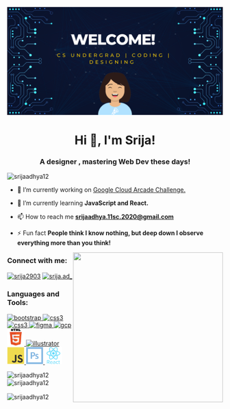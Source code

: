<img src="banner.png">
<h1 align="center">Hi 👋, I'm Srija!</h1>
<h3 align="center">A designer , mastering Web Dev these days!</h3>

<p align="left"> <img src="https://komarev.com/ghpvc/?username=srijaadhya12&label=Profile%20views&color=0e75b6&style=flat" alt="srijaadhya12" /> </p>

- 🔭 I’m currently working on [Google Cloud Arcade Challenge.](https://www.cloudskillsboost.google/public_profiles/6f72a244-40df-435a-825b-720bd5686b2a)

- 🌱 I’m currently learning **JavaScript and React.**

- 📫 How to reach me **srijaadhya.11sc.2020@gmail.com**

- ⚡ Fun fact **People think I know nothing, but deep down I observe everything more than you think!**

  <img align="right" height="350" width="350" alt="" src="https://camo.githubusercontent.com/f9a322c724f1cbb47a2bbb5407a1abbd9b1f2a7481f0fce08bd177b59719e1b9/68747470733a2f2f6f63746f6465782e6769746875622e636f6d2f696d616765732f68756c615f6c6f6f705f6f63746f64657830332e676966" style="max-width: 100%;">


<h3 align="left">Connect with me:</h3>
<p align="left">
<a href="https://twitter.com/srija2903" target="blank"><img align="center" src="https://github.com/SrijaAdhya12/SrijaAdhya12/assets/113666002/0985b4a4-126d-44aa-93a6-ebf4ac6be4ce"
 alt="srija2903" height="30" width="40" /></a>
<a href="https://instagram.com/srija.ad_" target="blank"><img align="center" src="https://github.com/SrijaAdhya12/SrijaAdhya12/assets/113666002/b960ba11-f464-423c-9fe7-456c42b5fe70"
" alt="srija.ad_" height="30" width="40" /></a>
</p>

<h3 align="left">Languages and Tools:</h3>
<p align="left"> <a href="https://getbootstrap.com" target="_blank" rel="noreferrer"> <img src="https://github.com/SrijaAdhya12/SrijaAdhya12/assets/113666002/c6c05669-1980-44cb-a339-49f09e3f3291"
 alt="bootstrap" width="40" height="40"/> </a> <a href="https://www.cprogramming.com/" target="_blank" rel="noreferrer"> <img src="https://github.com/SrijaAdhya12/SrijaAdhya12/assets/113666002/91b311a5-c540-4385-9589-21366bc7afc2"
alt="css3" width="40" height="40"/> </a> <a href="https://www.figma.com/" target="_blank" rel="noreferrer"> 
  <a href="https://www.cprogramming.com/" target="_blank" rel="noreferrer"> <img src="https://github.com/SrijaAdhya12/SrijaAdhya12/assets/113666002/747e36aa-03f6-4fd9-8ae2-94e606bb21ff"
alt="css3" width="40" height="40"/> </a> <a href="https://www.figma.com/" target="_blank" rel="noreferrer">
  <img src="https://www.vectorlogo.zone/logos/figma/figma-icon.svg" alt="figma" width="40" height="40"/> </a> <a href="https://cloud.google.com" target="_blank" rel="noreferrer"> <img src="https://www.vectorlogo.zone/logos/google_cloud/google_cloud-icon.svg" alt="gcp" width="40" height="40"/> </a> <a href="https://www.w3.org/html/" target="_blank" rel="noreferrer"> <img src="https://raw.githubusercontent.com/devicons/devicon/master/icons/html5/html5-original-wordmark.svg" alt="html5" width="40" height="40"/> </a> <a href="https://www.adobe.com/in/products/illustrator.html" target="_blank" rel="noreferrer"> <img src="https://www.vectorlogo.zone/logos/adobe_illustrator/adobe_illustrator-icon.svg" alt="illustrator" width="40" height="40"/> </a> <a href="https://developer.mozilla.org/en-US/docs/Web/JavaScript" target="_blank" rel="noreferrer"> <img src="https://raw.githubusercontent.com/devicons/devicon/master/icons/javascript/javascript-original.svg" alt="javascript" width="40" height="40"/> </a> <a href="https://www.photoshop.com/en" target="_blank" rel="noreferrer"> <img src="https://raw.githubusercontent.com/devicons/devicon/master/icons/photoshop/photoshop-line.svg" alt="photoshop" width="40" height="40"/> </a> <a href="https://reactjs.org/" target="_blank" rel="noreferrer"> <img src="https://raw.githubusercontent.com/devicons/devicon/master/icons/react/react-original-wordmark.svg" alt="react" width="40" height="40"/> </a> </p>

<p><img align="left" src="https://github-readme-stats.vercel.app/api/top-langs?username=srijaadhya12&show_icons=true&locale=en&layout=compact" alt="srijaadhya12" /></p>

<p>&nbsp;<img align="center" src="https://github-readme-stats.vercel.app/api?username=srijaadhya12&show_icons=true&locale=en" alt="srijaadhya12" /></p>

<p><img align="center" src="https://github-readme-streak-stats.herokuapp.com/?user=srijaadhya12&" alt="srijaadhya12" /></p>
